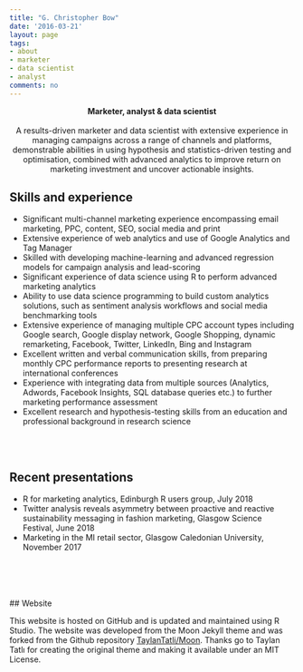 ```yaml
---
title: "G. Christopher Bow"
date: '2016-03-21'
layout: page
tags:
- about
- marketer
- data scientist
- analyst
comments: no
---
```

    
<center><strong>Marketer, analyst & data scientist</strong></center>
<br>
<center>A results-driven marketer and data scientist with extensive experience in managing campaigns across a range of channels and platforms, demonstrable abilities in using hypothesis and statistics-driven testing and optimisation, combined with advanced analytics to improve return on marketing investment and uncover actionable insights.</center>

## Skills and experience
* Significant multi-channel marketing experience encompassing email marketing, PPC, content, SEO, social media and print
* Extensive experience of web analytics and use of Google Analytics and Tag Manager
* Skilled with developing machine-learning and advanced regression models for campaign analysis and lead-scoring
* Significant experience of data science using R to perform advanced marketing analytics
* Ability to use data science programming to build custom analytics solutions, such as sentiment analysis workflows and social media benchmarking tools
* Extensive experience of managing multiple CPC account types including Google search, Google display network, Google Shopping, dynamic remarketing, Facebook, Twitter, LinkedIn, Bing and Instagram
* Excellent written and verbal communication skills, from preparing monthly CPC performance reports to presenting research at international conferences
* Experience with integrating data from multiple sources (Analytics, Adwords, Facebook Insights, SQL database queries etc.) to further marketing performance assessment
* Excellent research and hypothesis-testing skills from an education and professional background in research science
<br>
<br>

## Recent presentations

* R for marketing analytics, Edinburgh R users group, July 2018
* Twitter analysis reveals asymmetry between proactive and reactive sustainability messaging in fashion marketing, Glasgow Science Festival, June 2018
* Marketing in the MI retail sector, Glasgow Caledonian University, November 2017


<!-- ## Preview

{% capture images %}
    https://cloud.githubusercontent.com/assets/754514/14509720/61c61058-01d6-11e6-93ab-0918515ecd56.png
    https://cloud.githubusercontent.com/assets/754514/14509716/61ac6c8e-01d6-11e6-879f-8308883de790.png
{% endcapture %}
{% include gallery images=images caption="Screenshots of Moon Theme" cols=2 %} -->
<br>
<br>
<br>
<br>
## Website

This website is hosted on GitHub and is updated and maintained using R Studio. The website was developed from the Moon Jekyll theme and was forked from the Github repository [TaylanTatli/Moon][1]. Thanks go to Taylan Tatlı for creating the original theme and making it available under an MIT License.

[1]: https://github.com/TaylanTatli/Moon

